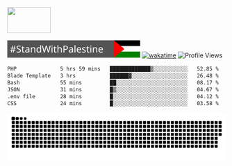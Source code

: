 <a href="#">
    <img src="https://media1.giphy.com/media/L0C3eo0XgklO7iqXRC/source.gif" width="100" height="60"/>
</a>

[![github](https://raw.githubusercontent.com/saedyousef/StandWithPalestine/main/badges/flat/StandWithPalestine.svg)](https://github.com/saedyousef/StandWithPalestine)
[![wakatime](https://wakatime.com/badge/user/03bf07e2-4c78-4826-8603-8922f0241061.svg)](https://wakatime.com/@03bf07e2-4c78-4826-8603-8922f0241061)
![Profile Views](https://visitor-badge.glitch.me/badge?page_id=saedyousef.saedyousef&left_color=grey&right_color=blue&left_text=👀+Profile+Views)


<!-- <img src="https://github-readme-stats.vercel.app/api?username=saedyousef&show_icons=true&count_private=true" width="100%" /> --> 

<!--START_SECTION:waka-->

```text
PHP              5 hrs 59 mins   █████████████▒░░░░░░░░░░░   52.85 %
Blade Template   3 hrs           ██████▓░░░░░░░░░░░░░░░░░░   26.48 %
Bash             55 mins         ██░░░░░░░░░░░░░░░░░░░░░░░   08.17 %
JSON             31 mins         █▒░░░░░░░░░░░░░░░░░░░░░░░   04.67 %
.env file        28 mins         █░░░░░░░░░░░░░░░░░░░░░░░░   04.12 %
CSS              24 mins         █░░░░░░░░░░░░░░░░░░░░░░░░   03.58 %
```

<!--END_SECTION:waka-->
    
![github contribution grid snake animation](https://raw.githubusercontent.com/saedyousef/saedyousef/output/github-contribution-grid-snake.svg)

<!-- <div align="center">
<a href='https://ko-fi.com/X8X4DZ9YG' target='_blank'><img height='36' style='display:flex;border:0px;height:36px;margin:auto;left:50%' src='https://cdn.ko-fi.com/cdn/kofi2.png?v=3' border='0' alt='Buy Me a Coffee at ko-fi.com' /></a>
</div> -->

